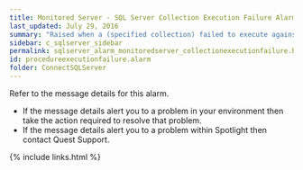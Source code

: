 ```yaml
---
title: ﻿Monitored Server - SQL Server Collection Execution Failure Alarm
last_updated: July 29, 2016
summary: "Raised when a (specified collection) failed to execute against the server."
sidebar: c_sqlserver_sidebar
permalink: sqlserver_alarm_monitoredserver_collectionexecutionfailure.html
id: procedureexecutionfailure.alarm
folder: ConnectSQLServer
---
```



Refer to the message details for this alarm.

* If the message details alert you to a problem in your environment then take the action required to resolve that problem.
* If the message details alert you to a problem within Spotlight then contact Quest Support.



{% include links.html %}
